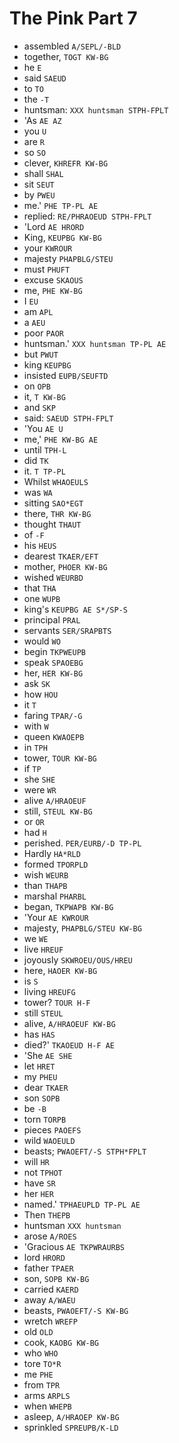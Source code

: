# The Pink Part 7

* assembled `A/SEPL/-BLD`
* together, `TOGT KW-BG`
* he `E`
* said `SAEUD`
* to `TO`
* the `-T`
* huntsman: `XXX huntsman STPH-FPLT`
* 'As `AE AZ`
* you `U`
* are `R`
* so `SO`
* clever, `KHREFR KW-BG`
* shall `SHAL`
* sit `SEUT`
* by `PWEU`
* me.' `PHE TP-PL AE`
* replied: `RE/PHRAOEUD STPH-FPLT`
* 'Lord `AE HRORD`
* King, `KEUPBG KW-BG`
* your `KWROUR`
* majesty `PHAPBLG/STEU`
* must `PHUFT`
* excuse `SKAOUS`
* me, `PHE KW-BG`
* I `EU`
* am `APL`
* a `AEU`
* poor `PAOR`
* huntsman.' `XXX huntsman TP-PL AE`
* but `PWUT`
* king `KEUPBG`
* insisted `EUPB/SEUFTD`
* on `OPB`
* it, `T KW-BG`
* and `SKP`
* said: `SAEUD STPH-FPLT`
* 'You `AE U`
* me,' `PHE KW-BG AE`
* until `TPH-L`
* did `TK`
* it. `T TP-PL`
* Whilst `WHAOEULS`
* was `WA`
* sitting `SAO*EGT`
* there, `THR KW-BG`
* thought `THAUT`
* of `-F`
* his `HEUS`
* dearest `TKAER/EFT`
* mother, `PHOER KW-BG`
* wished `WEURBD`
* that `THA`
* one `WUPB`
* king's `KEUPBG AE S*/SP-S`
* principal `PRAL`
* servants `SER/SRAPBTS`
* would `WO`
* begin `TKPWEUPB`
* speak `SPAOEBG`
* her, `HER KW-BG`
* ask `SK`
* how `HOU`
* it `T`
* faring `TPAR/-G`
* with `W`
* queen `KWAOEPB`
* in `TPH`
* tower, `TOUR KW-BG`
* if `TP`
* she `SHE`
* were `WR`
* alive `A/HRAOEUF`
* still, `STEUL KW-BG`
* or `OR`
* had `H`
* perished. `PER/EURB/-D TP-PL`
* Hardly `HA*RLD`
* formed `TPORPLD`
* wish `WEURB`
* than `THAPB`
* marshal `PHARBL`
* began, `TKPWAPB KW-BG`
* 'Your `AE KWROUR`
* majesty, `PHAPBLG/STEU KW-BG`
* we `WE`
* live `HREUF`
* joyously `SKWROEU/OUS/HREU`
* here, `HAOER KW-BG`
* is `S`
* living `HREUFG`
* tower? `TOUR H-F`
* still `STEUL`
* alive, `A/HRAOEUF KW-BG`
* has `HAS`
* died?' `TKAOEUD H-F AE`
* 'She `AE SHE`
* let `HRET`
* my `PHEU`
* dear `TKAER`
* son `SOPB`
* be `-B`
* torn `TORPB`
* pieces `PAOEFS`
* wild `WAOEULD`
* beasts; `PWAOEFT/-S STPH*FPLT`
* will `HR`
* not `TPHOT`
* have `SR`
* her `HER`
* named.' `TPHAEUPLD TP-PL AE`
* Then `THEPB`
* huntsman `XXX huntsman`
* arose `A/ROES`
* 'Gracious `AE TKPWRAURBS`
* lord `HRORD`
* father `TPAER`
* son, `SOPB KW-BG`
* carried `KAERD`
* away `A/WAEU`
* beasts, `PWAOEFT/-S KW-BG`
* wretch `WREFP`
* old `OLD`
* cook, `KAOBG KW-BG`
* who `WHO`
* tore `TO*R`
* me `PHE`
* from `TPR`
* arms `ARPLS`
* when `WHEPB`
* asleep, `A/HRAOEP KW-BG`
* sprinkled `SPREUPB/K-LD`
